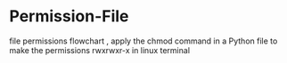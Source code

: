 # Permission-File
file permissions flowchart , apply the chmod command in a Python file to make the permissions rwxrwxr-x in linux terminal
